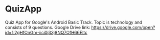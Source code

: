 # QuizApp
Quiz App for Google's Android Basic Track. 
Topic is technology and consists of 9 questions.
Google Drive link: https://drive.google.com/open?id=1i2gHfOnGm-iici0j33j8NQ7OfH66EItc

